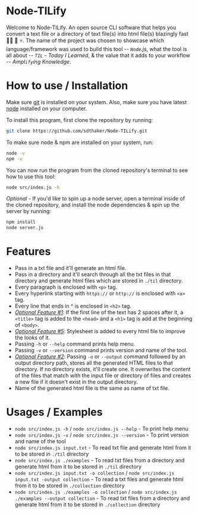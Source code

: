 # Node-TILify

Welcome to Node-TILify. An open source CLI software that helps you convert a text file or a directory of text file(s) into html file(s) blazingly fast 🏃‍♂️ 💨 ⚡️. The name of the project was chosen to showcase which language/framework was used to build this tool -- _`Node`.js_, what the tool is all about -- _`TIL` - Today I Learned_, & the value that it adds to your workflow -- _Ampl`ify`ing Knowledge_.

# How to use / Installation

Make sure [git](https://git-scm.com/book/en/v2/Getting-Started-Installing-Git) is installed on your system. Also, make sure you have latest [node](https://nodejs.org/en/download) installed on your computer. 

To install this program, first clone the repository by running: 
```bash
git clone https://github.com/sdthaker/Node-TILify.git
```

To make sure node & npm are installed on your system, run: 
```bash
node -v
npm -v
```

You can now run the program from the cloned repository's terminal to see how to use this tool:
```bash
node src/index.js -h
```

_Optional_ - If you'd like to spin up a node server, open a terminal inside of the cloned repository, and install the node dependencies & spin up the server by running:
```bash
npm install
node server.js
``` 

# Features

- Pass in a txt file and it'll generate an html file.
- Pass in a directory and it'll search through all the txt files in that directory and generate html files which are stored in `./til` directory.
- Every paragraph is enclosed with `<p>` tag.
- Every hyperlink starting with `https://` or `http://` is enclosed with `<a>` tag.
- Every line that ends in ^ is enclosed in `<h2>` tag.
- <ins>_Optional Feature #1_</ins>: If the first line of the text has 2 spaces after it, a `<title>` tag is added to the `<head>` and a `<h1>` tag is add at the beginning of `<body>`.
- <ins>_Optional Feature #5_</ins>: Stylesheet is added to every html file to improve the looks of it.
- Passing `-h` or `--help` command prints help menu.
- Passing `-v` or `--version` command prints version and name of the tool.
- <ins>_Optional Feature #2_</ins>: Passing `-o` or `--output` command followed by an output directory path, stores all the generated HTML files to that directory. If no directory exists, it'll create one. It overwrites the content of the files that match with the input file or directory of files and creates a new file if it doesn't exist in the output directory.
- Name of the generated html file is the same as name of txt file.

# Usages / Examples

- `node src/index.js -h` / `node src/index.js --help` - To print help menu
- `node src/index.js -v` / `node src/index.js --version` - To print version and name of the tool
- `node src/index.js input.txt` - To read txt file and generate html from it to be stored in `./til` directory
- `node src/index.js ./examples` - To read txt files from a directory and generate html from it to be stored in `./til` directory
- `node src/index.js input.txt -o collection` / `node src/index.js input.txt -output collection` - To read a txt files and generate html from it to be stored in `./collection` directory
- `node src/index.js ./examples -o collection` / `node src/index.js ./examples --output collection` - To read txt files from a directory and generate html from it to be stored in `./collection` directory
